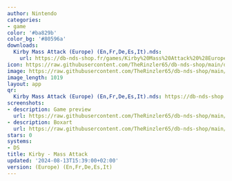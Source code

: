 ```yaml
---
author: Nintendo
categories:
- game
color: '#ba829b'
color_bg: '#80596a'
downloads:
  Kirby Mass Attack (Europe) (En,Fr,De,Es,It).nds:
    url: https://db-nds-shop.fr/games/Kirby%20Mass%20Attack%20%28Europe%29%20%28En%2CFr%2CDe%2CEs%2CIt%29.nds
icon: https://raw.githubusercontent.com/TheRinzler65/db-nds-shop/main/docs/assets/images/icons/kirbymassattack.png
image: https://raw.githubusercontent.com/TheRinzler65/db-nds-shop/main/docs/assets/images/icons/kirbymassattack.png
image_length: 1019
layout: app
qr:
  Kirby Mass Attack (Europe) (En,Fr,De,Es,It).nds: https://db-nds-shop.fr/assets/images/qr/kirby-mass-attack-europe-enfrdeesit-nds.png
screenshots:
- description: Game preview
  url: https://raw.githubusercontent.com/TheRinzler65/db-nds-shop/main/docs/assets/images/screenshots/kirbymassattack/kirbymassattack.png
- description: Boxart
  url: https://raw.githubusercontent.com/TheRinzler65/db-nds-shop/main/docs/assets/images/boxart/KirbyMass%20Attack%20(Europe)%20(En%2CFr%2CDe%2CEs%2CIt).nds.png
stars: 0
systems:
- DS
title: Kirby - Mass Attack
updated: '2024-08-13T15:39:00+02:00'
version: (Europe) (En,Fr,De,Es,It)
---
```

